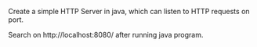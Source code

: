 Create a simple HTTP Server in java, which can listen to HTTP requests on port.

Search on http://localhost:8080/ after running java program.
